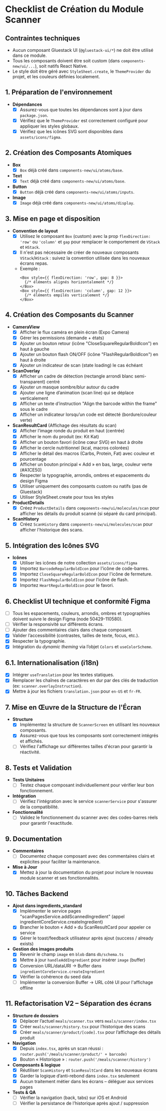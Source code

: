 # Checklist de Création du Module Scanner

## Contraintes techniques
- Aucun composant Gluestack UI (`@gluestack-ui/*`) ne doit être utilisé dans ce module.
- Tous les composants doivent être soit custom (dans `components-new/ui/...`), soit natifs React Native.
- Le style doit être géré avec `StyleSheet.create`, le `ThemeProvider` du projet, et les couleurs définies localement.


## 1. Préparation de l'environnement
- **Dépendances**
  - [x] Assurez-vous que toutes les dépendances sont à jour dans `package.json`.
  - [x] Vérifiez que le `ThemeProvider` est correctement configuré pour appliquer les styles globaux.
  - [x] Vérifiez que les icônes SVG sont disponibles dans `assets/icons/figma`.

## 2. Création des Composants Atomiques
- **Box**
  - [x] `Box` déjà créé dans `components-new/ui/atoms/base`.
- **Text**
  - [x] `Text` déjà créé dans `components-new/ui/atoms/base`.
- **Button**
  - [x] `Button` déjà créé dans `components-new/ui/atoms/inputs`.
- **Image**
  - [x] `Image` déjà créé dans `components-new/ui/atoms/display`.

## 3. Mise en page et disposition
- **Convention de layout**
  - [x] Utilisez le composant `Box` (custom) avec la prop `flexDirection: 'row'` ou `'column'` et `gap` pour remplacer le comportement de `VStack` et `HStack`.
  - [x] Il n'est pas nécessaire de créer de nouveaux composants `VStack`/`HStack` : suivez la convention utilisée dans les nouveaux écrans repas.
  - Exemple :
    ```tsx
    <Box style={{ flexDirection: 'row', gap: 8 }}>
      {/* éléments alignés horizontalement */}
    </Box>
    <Box style={{ flexDirection: 'column', gap: 12 }}>
      {/* éléments empilés verticalement */}
    </Box>
    ```

## 4. Création des Composants du Scanner
- **CameraView**
  - [x] Afficher le flux caméra en plein écran (Expo Camera)
  - [x] Gérer les permissions (demande + états)
  - [x] Ajouter un bouton retour (icône "CloseSquareRegularBoldIcon") en haut à gauche
  - [x] Ajouter un bouton flash ON/OFF (icône "FlashRegularBoldIcon") en haut à droite
  - [x] Ajouter un indicateur de scan (state loading) le cas échéant
- **ScanOverlay**
  - [x] Afficher un cadre de détection (rectangle arrondi blanc semi-transparent) centré
  - [x] Ajouter un masque sombre/blur autour du cadre
  - [x] Ajouter une ligne d’animation (scan line) qui se déplace verticalement
  - [x] Afficher un texte d’instruction "Align the barcode within the frame" sous le cadre
  - [x] Afficher un indicateur lorsqu’un code est détecté (bordure/couleur verte)
- **ScanResultCard** (Affichage des résultats du scan)
  - [x] Afficher l’image ronde du produit en haut (centrée)
  - [x] Afficher le nom du produit (ex: Kit Kat)
  - [x] Afficher un bouton favori (icône cœur SVG) en haut à droite
  - [x] Afficher le cercle nutritionnel (kcal, macros colorées)
  - [x] Afficher le détail des macros (Carbs, Protein, Fat) avec couleur et pourcentage
  - [x] Afficher un bouton principal « Add » en bas, large, couleur verte (#A1CE50)
  - [x] Respecter la typographie, arrondis, ombres et espacements du design Figma
  - [x] Utiliser uniquement des composants custom ou natifs (pas de Gluestack)
  - [x] Utiliser StyleSheet.create pour tous les styles
- **ProductDetails**
  - [x] Créez `ProductDetails` dans `components-new/ui/molecules/scan` pour afficher les détails du produit scanné (si séparé du card principal).
- **ScanHistory**
  - [x] Créez `ScanHistory` dans `components-new/ui/molecules/scan` pour afficher l'historique des scans.

## 5. Intégration des Icônes SVG
- **Icônes**
  - [x] Utiliser les icônes de notre collection `assets/icons/figma`
  - [x] Importez `BarcodeRegularBoldIcon` pour l'icône de code-barres.
  - [x] Importez `CloseSquareRegularBoldIcon` pour l'icône de fermeture.
  - [x] Importez `FlashRegularBoldIcon` pour l’icône de flash.
  - [x] Importez `HeartRegularBoldIcon` pour le favori.

## 6. Checklist UI technique et conformité Figma
- [ ] Tous les espacements, couleurs, arrondis, ombres et typographies doivent suivre le design Figma (node 50429-110580).
- [ ] Vérifier la responsivité sur différents écrans.
- [ ] Ajouter des commentaires clairs dans chaque composant.
- [x] Valider l’accessibilité (contrastes, tailles de texte, focus, etc.).
- [x] Respecter la typographie.
- [x] Intégration du *dynamic theming* via l’objet `Colors` et `useColorScheme`.

## 6.1. Internationalisation (i18n)
- [x] Intégrer `useTranslation` pour les textes statiques.
- [x] Remplacer les chaînes de caractères en dur par des clés de traduction (ex: `scanner.overlayInstruction`).
- [x] Mettre à jour les fichiers `translation.json` pour `en-US` et `fr-FR`.

## 7. Mise en Œuvre de la Structure de l'Écran
- **Structure**
  - [x] Implémentez la structure de `ScannerScreen` en utilisant les nouveaux composants.
  - [x] Assurez-vous que tous les composants sont correctement intégrés et affichés.
  - [ ] Vérifiez l'affichage sur différentes tailles d'écran pour garantir la réactivité.

## 8. Tests et Validation
- **Tests Unitaires**
  - [ ] Testez chaque composant individuellement pour vérifier leur bon fonctionnement.
- **Intégration**
  - [ ] Vérifiez l'intégration avec le service `scannerService` pour s'assurer de la compatibilité.

- **Fonctionnalité**
  - [ ] Validez le fonctionnement du scanner avec des codes-barres réels pour garantir l'exactitude.

## 9. Documentation
- **Commentaires**
  - [ ] Documentez chaque composant avec des commentaires clairs et explicites pour faciliter la maintenance.
- **Mise à Jour**
  - [x] Mettez à jour la documentation du projet pour inclure le nouveau module scanner et ses fonctionnalités.

## 10. Tâches Backend
- **Ajout dans ingredients_standard**
  - [x] Implémenter le service pages "scanPagesService.addScannedIngredient" (appel ingredientCoreService.createIngredient)
  - [x] Brancher le bouton « Add » du ScanResultCard pour appeler ce service
  - [x] Gérer le toast/feedback utilisateur après ajout (success / already exists)
- **Gestion des images produits**
  - [x] Revenir le champ `image` en `blob` dans `db/schema.ts`
  - [x] Mettre à jour `handleAddIngredient` pour insérer `image` (buffer)
  - [x] Conversion URL/dataURI → Buffer dans `ingredientCoreService.createIngredient`
  - [x] Vérifier la cohérence du seed data
  - [ ] Implémenter la conversion Buffer → URL côté UI pour l'affichage offline

## 11. Refactorisation V2 – Séparation des écrans
- **Structure de dossiers**
  - [x] Déplacer l’actuel `meals/scanner.tsx` vers `meals/scanner/index.tsx`
  - [x] Créer `meals/scanner/history.tsx` pour l’historique des scans
  - [x] Créer `meals/scanner/product/[code].tsx` pour l’affichage des détails produit
- **Navigation**
  - [x] Depuis `index.tsx`, après un scan réussi : `router.push('/meals/scanner/product/' + barcode)`
  - [x] Bouton « Historique » : `router.push('/meals/scanner/history')`
- **Composants & logique**
  - [x] Réutiliser `ScanHistory` et `ScanResultCard` dans les nouveaux écrans
  - [x] Garder la logique d’anti-rebond dans `index.tsx` seulement
  - [x] Aucun traitement métier dans les écrans – déléguer aux services pages
- **Tests & QA**
  - [ ] Vérifier la navigation (back, tabs) sur iOS et Android
  - [ ] Vérifier la persistance de l’historique après ajout / suppression
